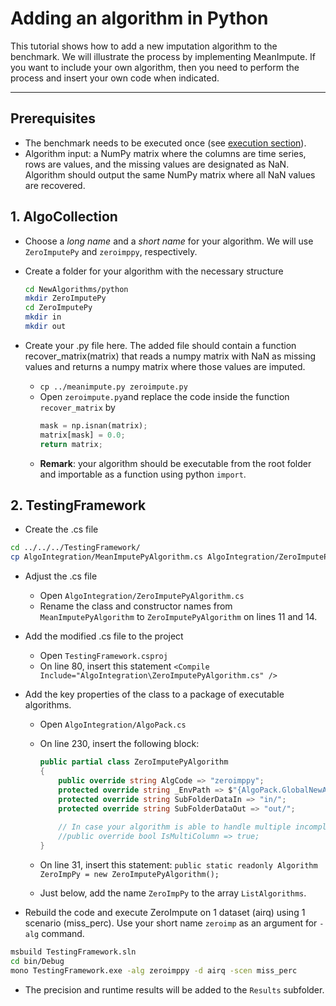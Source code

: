 # Adding an algorithm in Python


This tutorial shows how to add a new imputation algorithm to the benchmark. We will illustrate the process by implementing MeanImpute. If you want to include your own algorithm, then you need to perform the process and insert your own code when indicated.
___

## Prerequisites

- The benchmark needs to be executed once (see [execution section](https://github.com/eXascaleInfolab/bench-vldb20)). 
- Algorithm input: a NumPy matrix where the columns are time series, rows are values, and the missing values are designated as NaN. Algorithm should output the same NumPy matrix where all NaN values are recovered. 


## 1. AlgoCollection

- Choose a *long name* and a *short name* for your algorithm. We will use `ZeroImputePy` and `zeroimppy`, respectively.

- Create a folder for your algorithm with the necessary structure
    ```bash
    cd NewAlgorithms/python
    mkdir ZeroImputePy
    cd ZeroImputePy
    mkdir in
    mkdir out
    ```

- Create your .py file here. The added file should contain a function recover_matrix(matrix) that reads a numpy matrix with NaN as missing values and returns a numpy matrix where those values are imputed.

    - `cp ../meanimpute.py zeroimpute.py`
    - Open `zeroimpute.py`and replace the code inside the function `recover_matrix` by
        ```python
        mask = np.isnan(matrix);
        matrix[mask] = 0.0;
        return matrix;
        ```
    - **Remark**: your algorithm should be executable from the root folder and importable as a function using python `import`.


## 2. TestingFramework

- Create the .cs file

```bash
cd ../../../TestingFramework/
cp AlgoIntegration/MeanImputePyAlgorithm.cs AlgoIntegration/ZeroImputePyAlgorithm.cs
```

- Adjust the .cs file
    - Open `AlgoIntegration/ZeroImputePyAlgorithm.cs`
    - Rename the class and constructor names from `MeanImputePyAlgorithm` to `ZeroImputePyAlgorithm` on lines 11 and 14.

- Add the modified .cs file to the project
    - Open `TestingFramework.csproj`
    - On line 80, insert this statement `<Compile Include="AlgoIntegration\ZeroImputePyAlgorithm.cs" />`


- Add the key properties of the class to a package of executable algorithms.
    - Open `AlgoIntegration/AlgoPack.cs`
    - On line 230, insert the following block: 
        ```C#
        public partial class ZeroImputePyAlgorithm
        {
            public override string AlgCode => "zeroimppy";
            protected override string _EnvPath => $"{AlgoPack.GlobalNewAlgorithmsLocation}python/";
            protected override string SubFolderDataIn => "in/";
            protected override string SubFolderDataOut => "out/";
            
            // In case your algorithm is able to handle multiple incomplete time series, uncomment the following line 
            //public override bool IsMultiColumn => true;
        }
        ```
    
    - On line 31, insert this statement: `public static readonly Algorithm ZeroImpPy = new ZeroImputePyAlgorithm();`

    - Just below, add the name `ZeroImpPy` to the array `ListAlgorithms`.

- Rebuild the code and execute ZeroImpute on 1 dataset (airq) using 1 scenario (miss_perc). Use your short name `zeroimp` as an argument for `-alg` command.

```bash
msbuild TestingFramework.sln
cd bin/Debug
mono TestingFramework.exe -alg zeroimppy -d airq -scen miss_perc
```

- The precision and runtime results will be added to the `Results` subfolder.
